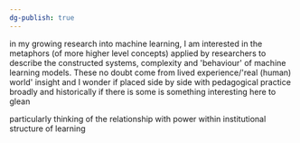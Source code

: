 ```yaml
---
dg-publish: true
---
```

in my growing research into machine learning, I am interested in the metaphors (of more higher level concepts) applied by researchers to describe the constructed systems, complexity and 'behaviour' of machine learning models. These no doubt come from lived experience/'real (human) world' insight and I wonder if placed side by side with pedagogical practice broadly and historically if there is some is something interesting here to glean

particularly thinking of the relationship with power within institutional structure of learning 